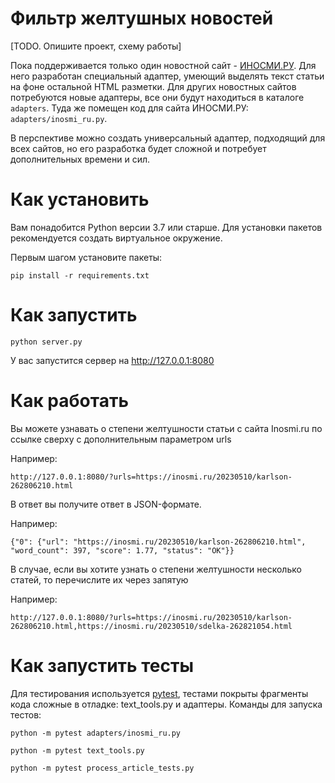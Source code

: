 # Фильтр желтушных новостей

[TODO. Опишите проект, схему работы]

Пока поддерживается только один новостной сайт - [ИНОСМИ.РУ](https://inosmi.ru/). Для него разработан специальный адаптер, умеющий выделять текст статьи на фоне остальной HTML разметки. Для других новостных сайтов потребуются новые адаптеры, все они будут находиться в каталоге `adapters`. Туда же помещен код для сайта ИНОСМИ.РУ: `adapters/inosmi_ru.py`.

В перспективе можно создать универсальный адаптер, подходящий для всех сайтов, но его разработка будет сложной и потребует дополнительных времени и сил.

# Как установить

Вам понадобится Python версии 3.7 или старше. Для установки пакетов рекомендуется создать виртуальное окружение.

Первым шагом установите пакеты:

```python3
pip install -r requirements.txt
```

# Как запустить

```python3
python server.py
```

У вас запустится сервер на http://127.0.0.1:8080

# Как работать

Вы можете узнавать о степени желтушности статьи с сайта Inosmi.ru по ссылке сверху с дополнительным параметром urls

Например:
```python3
http://127.0.0.1:8080/?urls=https://inosmi.ru/20230510/karlson-262806210.html
```

В ответ вы получите ответ в JSON-формате.

Например:
```python3
{"0": {"url": "https://inosmi.ru/20230510/karlson-262806210.html", "word_count": 397, "score": 1.77, "status": "OK"}}
```

В случае, если вы хотите узнать о степени желтушности несколько статей, то перечислите их через запятую

Например:
```python3
http://127.0.0.1:8080/?urls=https://inosmi.ru/20230510/karlson-262806210.html,https://inosmi.ru/20230510/sdelka-262821054.html
```


# Как запустить тесты

Для тестирования используется [pytest](https://docs.pytest.org/en/latest/), тестами покрыты фрагменты кода сложные в отладке: text_tools.py и адаптеры. Команды для запуска тестов:

```
python -m pytest adapters/inosmi_ru.py
```

```
python -m pytest text_tools.py
```
```
python -m pytest process_article_tests.py
```
